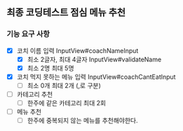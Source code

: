 ## 최종 코딩테스트 점심 메뉴 추천

### 기능 요구 사항

- [X] 코치 이름 입력 InputView#coachNameInput
  - [X] 최소 2글자, 최대 4글자 InputView#validateName
  - [X] 최소 2명 최대 5명
- [X] 코치 먹지 못하는 메뉴 입력 InputView#coachCantEatInput
  - [ ] 최소 0개 최대 2개 (,로 구분)
- [ ] 카테고리 추천
  - [ ] 한주에 같은 카테고리 최대 2회
- [ ] 메뉴 추천
  - [ ] 한주에 중복되지 않는 메뉴를 추천해야한다.